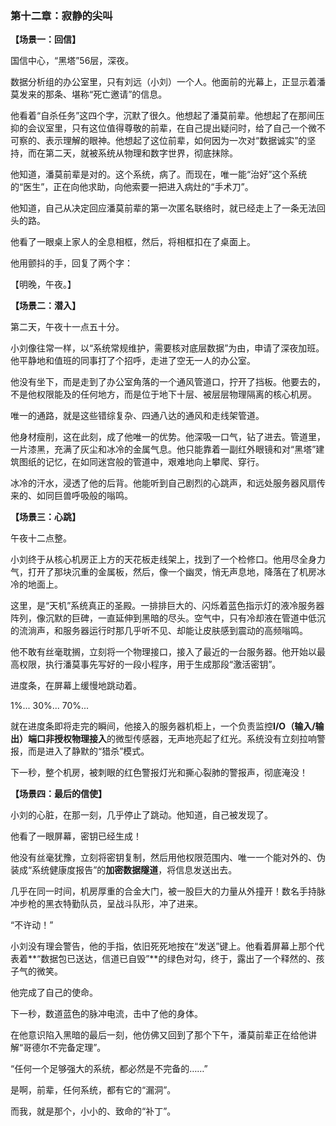 ### **第十二章：寂静的尖叫**

**【场景一：回信】**

国信中心，“黑塔”56层，深夜。

数据分析组的办公室里，只有刘远（小刘）一个人。他面前的光幕上，正显示着潘莫发来的那条、堪称“死亡邀请”的信息。

他看着“自杀任务”这四个字，沉默了很久。他想起了潘莫前辈。他想起了在那间压抑的会议室里，只有这位值得尊敬的前辈，在自己提出疑问时，给了自己一个微不可察的、表示理解的眼神。他想起了这位前辈，如何因为一次对“数据诚实”的坚持，而在第二天，就被系统从物理和数字世界，彻底抹除。

他知道，潘莫前辈是对的。这个系统，病了。而现在，唯一能“治好”这个系统的“医生”，正在向他求助，向他索要一把进入病灶的“手术刀”。

他知道，自己从决定回应潘莫前辈的第一次匿名联络时，就已经走上了一条无法回头的路。

他看了一眼桌上家人的全息相框，然后，将相框扣在了桌面上。

他用颤抖的手，回复了两个字：

【明晚，午夜。】

**【场景二：潜入】**

第二天，午夜十一点五十分。

小刘像往常一样，以“系统常规维护，需要核对底层数据”为由，申请了深夜加班。他平静地和值班的同事打了个招呼，走进了空无一人的办公室。

他没有坐下，而是走到了办公室角落的一个通风管道口，拧开了挡板。他要去的，不是他权限能及的任何地方，而是位于地下十层、被层层物理隔离的核心机房。

唯一的通路，就是这些错综复杂、四通八达的通风和走线架管道。

他身材瘦削，这在此刻，成了他唯一的优势。他深吸一口气，钻了进去。管道里，一片漆黑，充满了灰尘和冰冷的金属气息。他只能靠着一副红外眼镜和对“黑塔”建筑图纸的记忆，在如同迷宫般的管道中，艰难地向上攀爬、穿行。

冰冷的汗水，浸透了他的后背。他能听到自己剧烈的心跳声，和远处服务器风扇传来的、如同巨兽呼吸般的嗡鸣。

**【场景三：心跳】**

午夜十二点整。

小刘终于从核心机房正上方的天花板走线架上，找到了一个检修口。他用尽全身力气，打开了那块沉重的金属板，然后，像一个幽灵，悄无声息地，降落在了机房冰冷的地面上。

这里，是“天机”系统真正的圣殿。一排排巨大的、闪烁着蓝色指示灯的液冷服务器阵列，像沉默的巨碑，一直延伸到黑暗的尽头。空气中，只有冷却液在管道中低沉的流淌声，和服务器运行时那几乎听不见、却能让皮肤感到震动的高频嗡鸣。

他不敢有丝毫耽搁，立刻将一个物理接口，接入了最近的一台服务器。他开始以最高权限，执行潘莫事先写好的一段小程序，用于生成那段“激活密钥”。

进度条，在屏幕上缓慢地跳动着。

1%... 30%... 70%...

就在进度条即将走完的瞬间，他接入的服务器机柜上，一个负责监控**I/O（输入/输出）端口非授权物理接入**的微型传感器，无声地亮起了红光。系统没有立刻拉响警报，而是进入了静默的“猎杀”模式。

下一秒，整个机房，被刺眼的红色警报灯光和撕心裂肺的警报声，彻底淹没！

**【场景四：最后的信使】**

小刘的心脏，在那一刻，几乎停止了跳动。他知道，自己被发现了。

他看了一眼屏幕，密钥已经生成！

他没有丝毫犹豫，立刻将密钥复制，然后用他权限范围内、唯一一个能对外的、伪装成“系统健康度报告”的**加密数据隧道**，将信息发送出去。

几乎在同一时间，机房厚重的合金大门，被一股巨大的力量从外撞开！数名手持脉冲步枪的黑衣特勤队员，呈战斗队形，冲了进来。

“不许动！”

小刘没有理会警告，他的手指，依旧死死地按在“发送”键上。他看着屏幕上那个代表着**“数据包已送达，信道已自毁”**的绿色对勾，终于，露出了一个释然的、孩子气的微笑。

他完成了自己的使命。

下一秒，数道蓝色的脉冲电流，击中了他的身体。

在他意识陷入黑暗的最后一刻，他仿佛又回到了那个下午，潘莫前辈正在给他讲解“哥德尔不完备定理”。

“任何一个足够强大的系统，都必然是不完备的……”

是啊，前辈，任何系统，都有它的“漏洞”。

而我，就是那个，小小的、致命的“补丁”。